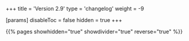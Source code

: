+++
title = 'Version 2.9'
type = 'changelog'
weight = -9

[params]
  disableToc = false
  hidden = true
+++

{{% pages showhidden="true" showdivider="true" reverse="true" %}}
